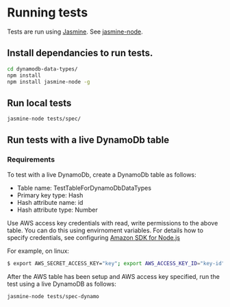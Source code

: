 # Running tests

Tests are run using [Jasmine](https://github.com/pivotal/jasmine/wiki). See
[jasmine-node](https://github.com/mhevery/jasmine-node).

## Install dependancies to run tests.

```sh
cd dynamodb-data-types/
npm install
npm install jasmine-node -g
```

## Run local tests

```sh
jasmine-node tests/spec/
```

## Run tests with a live DynamoDb table

### Requirements

To test with a live DynamoDb, create a DynamoDb table as follows:

  + Table name: TestTableForDynamoDbDataTypes
  + Primary key type: Hash
  + Hash attribute name: id
  + Hash attribute type: Number

Use AWS access key credentials with read, write permissions to the above
table. You can do this using envirnoment variables. For details how to specify
credentials, see configuring
[Amazon SDK for Node.js](http://docs.aws.amazon.com/AWSJavaScriptSDK/guide/node-configuring.html) 


For example, on linux:

```sh
$ export AWS_SECRET_ACCESS_KEY="key"; export AWS_ACCESS_KEY_ID="key-id"
```

After the AWS table has been setup and AWS access key specified, run the test
using a live DynamoDB as follows:

```sh
jasmine-node tests/spec-dynamo
```
